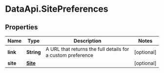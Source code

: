 # DataApi.SitePreferences

## Properties
Name | Type | Description | Notes
------------ | ------------- | ------------- | -------------
**link** | **String** | A URL that returns the full details for a custom preference | [optional] 
**site** | [**Site**](Site.md) |  | [optional] 
